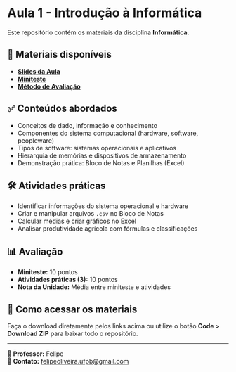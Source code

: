 # Aula 1 - Introdução à Informática

Este repositório contém os materiais da disciplina **Informática**.

## 📂 Materiais disponíveis
- **[Slides da Aula](Aula%201%20-%20Apresenta%C3%A7%C3%A3o%20e%20Introdu%C3%A7%C3%A3o%20a%20inform%C3%A1tica.pdf)**  
- **[Miniteste](Miniteste_Aula1.docx)**  
- **[Método de Avaliação](Metodo%20de%20Avalia%C3%A7%C3%A3o%20Unidade%201.docx)**  

## ✅ Conteúdos abordados
- Conceitos de dado, informação e conhecimento
- Componentes do sistema computacional (hardware, software, peopleware)
- Tipos de software: sistemas operacionais e aplicativos
- Hierarquia de memórias e dispositivos de armazenamento
- Demonstração prática: Bloco de Notas e Planilhas (Excel)

## 🛠 Atividades práticas
- Identificar informações do sistema operacional e hardware
- Criar e manipular arquivos `.csv` no Bloco de Notas
- Calcular médias e criar gráficos no Excel
- Analisar produtividade agrícola com fórmulas e classificações

## 📊 Avaliação
- **Miniteste:** 10 pontos
- **Atividades práticas (3):** 10 pontos
- **Nota da Unidade:** Média entre miniteste e atividades

## 🔗 Como acessar os materiais
Faça o download diretamente pelos links acima ou utilize o botão **Code > Download ZIP** para baixar todo o repositório.

---
📌 **Professor:** Felipe   
📌 **Contato:** felipeoliveira.ufpb@gmail.com
